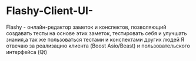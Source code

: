 # Flashy-Client-UI-
Flashy - онлайн-редактор заметок и конспектов, позволяющий создавать тесты на основе этих заметок, тестировать себя и улучшать знания,а так же пользоваться тестами и конспектами других людей
Я отвечаю за реализацию клиента (Boost Asio/Beast) и пользовательского интерфейса (Qt)
